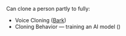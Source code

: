 Can clone a person partly to fully:

 - Voice Cloning ([Bark](https://huggingface.co/suno/bark))
 - Cloning Behavior — training an AI model ()